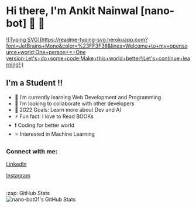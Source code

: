 # Hi there, I'm Ankit Nainwal  [nano-bot] 👋 👋

[![Typing SVG](https://readme-typing-svg.herokuapp.com?font=JetBrains+Mono&color=%23FF3F36&lines=Welcome+to+my+opensource+world;One+person+=+One version;Let's+do+some+code;Make+this+world+better!;Let's+continue+learning!;)](https://git.io/typing-svg)

## I'm a Student !!

- 🌱 I’m currently learning Web Development and Programming
- 👯 I’m looking to collaborate with other developers
- 🥅 2022 Goals: Learn more about Dev and AI
- ⚡ Fun fact: I love to Read BOOKs
- :exclamation: Coding for better world
- :star: Interested in Machine Learning

### Connect with me:

[LinkedIn](https://www.linkedin.com/in/ankit-nainwal-dit/)

[Instagram]( https://twitter.com/Anku___)

<br />

  <summary>:zap: GitHub Stats</summary>

  <img align="left" alt="nano-bot01's GitHub Stats" src="https://github-readme-stats.vercel.app/api?username=nano-bot01&show_icons=true&hide_border=false&title_color=ff652f&icon_color=FFE400&bg_color=09131B&text_color=ffffff&border_color=0c1a25" />
